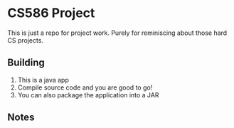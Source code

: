 # CS586 Project

This is just a repo for project work. Purely for reminiscing about those hard CS projects.

## Building

1. This is a java app
2. Compile source code and you are good to go!
3. You can also package the application into a JAR

## Notes



